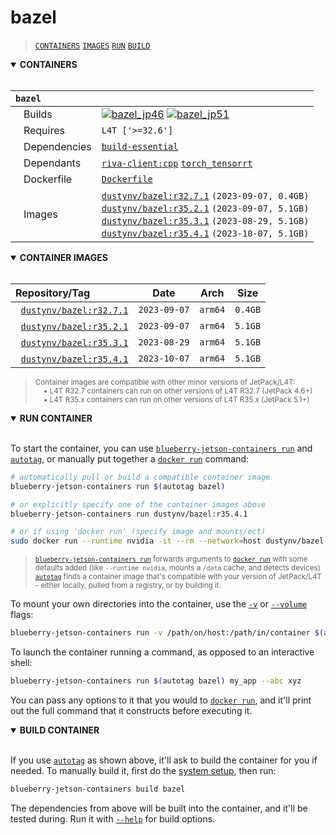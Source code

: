 # bazel

> [`CONTAINERS`](#user-content-containers) [`IMAGES`](#user-content-images) [`RUN`](#user-content-run) [`BUILD`](#user-content-build)

<details open>
<summary><b><a id="containers">CONTAINERS</a></b></summary>
<br>

| **`bazel`** | |
| :-- | :-- |
| &nbsp;&nbsp;&nbsp;Builds | [![`bazel_jp46`](https://img.shields.io/github/actions/workflow/status/dusty-nv/blueberry-jetson-containers/bazel_jp46.yml?label=bazel:jp46)](https://github.com/dusty-nv/blueberry-jetson-containers/actions/workflows/bazel_jp46.yml) [![`bazel_jp51`](https://img.shields.io/github/actions/workflow/status/dusty-nv/blueberry-jetson-containers/bazel_jp51.yml?label=bazel:jp51)](https://github.com/dusty-nv/blueberry-jetson-containers/actions/workflows/bazel_jp51.yml) |
| &nbsp;&nbsp;&nbsp;Requires | `L4T ['>=32.6']` |
| &nbsp;&nbsp;&nbsp;Dependencies | [`build-essential`](/packages/build/build-essential) |
| &nbsp;&nbsp;&nbsp;Dependants | [`riva-client:cpp`](/packages/audio/riva-client) [`torch_tensorrt`](/packages/pytorch/torch_tensorrt) |
| &nbsp;&nbsp;&nbsp;Dockerfile | [`Dockerfile`](Dockerfile) |
| &nbsp;&nbsp;&nbsp;Images | [`dustynv/bazel:r32.7.1`](https://hub.docker.com/r/dustynv/bazel/tags) `(2023-09-07, 0.4GB)`<br>[`dustynv/bazel:r35.2.1`](https://hub.docker.com/r/dustynv/bazel/tags) `(2023-09-07, 5.1GB)`<br>[`dustynv/bazel:r35.3.1`](https://hub.docker.com/r/dustynv/bazel/tags) `(2023-08-29, 5.1GB)`<br>[`dustynv/bazel:r35.4.1`](https://hub.docker.com/r/dustynv/bazel/tags) `(2023-10-07, 5.1GB)` |

</details>

<details open>
<summary><b><a id="images">CONTAINER IMAGES</a></b></summary>
<br>

| Repository/Tag | Date | Arch | Size |
| :-- | :--: | :--: | :--: |
| &nbsp;&nbsp;[`dustynv/bazel:r32.7.1`](https://hub.docker.com/r/dustynv/bazel/tags) | `2023-09-07` | `arm64` | `0.4GB` |
| &nbsp;&nbsp;[`dustynv/bazel:r35.2.1`](https://hub.docker.com/r/dustynv/bazel/tags) | `2023-09-07` | `arm64` | `5.1GB` |
| &nbsp;&nbsp;[`dustynv/bazel:r35.3.1`](https://hub.docker.com/r/dustynv/bazel/tags) | `2023-08-29` | `arm64` | `5.1GB` |
| &nbsp;&nbsp;[`dustynv/bazel:r35.4.1`](https://hub.docker.com/r/dustynv/bazel/tags) | `2023-10-07` | `arm64` | `5.1GB` |

> <sub>Container images are compatible with other minor versions of JetPack/L4T:</sub><br>
> <sub>&nbsp;&nbsp;&nbsp;&nbsp;• L4T R32.7 containers can run on other versions of L4T R32.7 (JetPack 4.6+)</sub><br>
> <sub>&nbsp;&nbsp;&nbsp;&nbsp;• L4T R35.x containers can run on other versions of L4T R35.x (JetPack 5.1+)</sub><br>
</details>

<details open>
<summary><b><a id="run">RUN CONTAINER</a></b></summary>
<br>

To start the container, you can use [`blueberry-jetson-containers run`](/docs/run.md) and [`autotag`](/docs/run.md#autotag), or manually put together a [`docker run`](https://docs.docker.com/engine/reference/commandline/run/) command:
```bash
# automatically pull or build a compatible container image
blueberry-jetson-containers run $(autotag bazel)

# or explicitly specify one of the container images above
blueberry-jetson-containers run dustynv/bazel:r35.4.1

# or if using 'docker run' (specify image and mounts/ect)
sudo docker run --runtime nvidia -it --rm --network=host dustynv/bazel:r35.4.1
```
> <sup>[`blueberry-jetson-containers run`](/docs/run.md) forwards arguments to [`docker run`](https://docs.docker.com/engine/reference/commandline/run/) with some defaults added (like `--runtime nvidia`, mounts a `/data` cache, and detects devices)</sup><br>
> <sup>[`autotag`](/docs/run.md#autotag) finds a container image that's compatible with your version of JetPack/L4T - either locally, pulled from a registry, or by building it.</sup>

To mount your own directories into the container, use the [`-v`](https://docs.docker.com/engine/reference/commandline/run/#volume) or [`--volume`](https://docs.docker.com/engine/reference/commandline/run/#volume) flags:
```bash
blueberry-jetson-containers run -v /path/on/host:/path/in/container $(autotag bazel)
```
To launch the container running a command, as opposed to an interactive shell:
```bash
blueberry-jetson-containers run $(autotag bazel) my_app --abc xyz
```
You can pass any options to it that you would to [`docker run`](https://docs.docker.com/engine/reference/commandline/run/), and it'll print out the full command that it constructs before executing it.
</details>
<details open>
<summary><b><a id="build">BUILD CONTAINER</b></summary>
<br>

If you use [`autotag`](/docs/run.md#autotag) as shown above, it'll ask to build the container for you if needed.  To manually build it, first do the [system setup](/docs/setup.md), then run:
```bash
blueberry-jetson-containers build bazel
```
The dependencies from above will be built into the container, and it'll be tested during.  Run it with [`--help`](/blueberry_jetson_containers/build.py) for build options.
</details>
